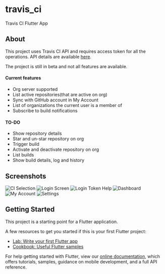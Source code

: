 # travis_ci

Travis CI Flutter App

## About

This project uses Travis CI API and requires access token for all the operations. API details are available [here](https://developer.travis-ci.com).

The project is still in beta and not all features are available.

#### Current features

- Org server supported
- List active repositories(that are active on org)
- Sync with GitHub account in My Account
- List of organizations the current user is a member of
- Subscribe to build notifications


#### TO-DO

- Show repository details
- Star and un-star repository on org
- Trigger build
- Activate and deactivate repository on org
- List builds
- Show build details, log and history


## Screenshots

![CI Selection](/screenshots/screen1.jpg)
![Login Screen](/screenshots/screen2.jpg)
![Login Token Help](/screenshots/screen3.jpg)
![Dashboard](/screenshots/screen4.jpg)
![My Account](/screenshots/screen5.jpg)
![Settings](/screenshots/screen6.jpg)


## Getting Started

This project is a starting point for a Flutter application.

A few resources to get you started if this is your first Flutter project:

- [Lab: Write your first Flutter app](https://flutter.dev/docs/get-started/codelab)
- [Cookbook: Useful Flutter samples](https://flutter.dev/docs/cookbook)

For help getting started with Flutter, view our
[online documentation](https://flutter.dev/docs), which offers tutorials,
samples, guidance on mobile development, and a full API reference.
